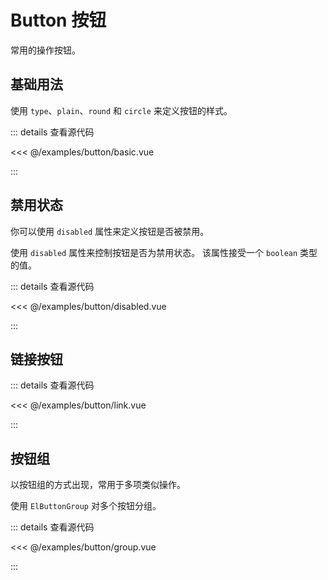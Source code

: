 <script setup>
import { defineClientComponent } from 'vitepress';

const Basic = defineClientComponent(() => import('../../examples/button/basic.vue'));
const Disabled = defineClientComponent(() => import('../../examples/button/disabled.vue'));
const Link = defineClientComponent(() => import('../../examples/button/link.vue'));
const Group = defineClientComponent(() => import('../../examples/button/group.vue'));
</script>

# Button 按钮

常用的操作按钮。

## 基础用法

使用 `type`、`plain`、`round` 和 `circle` 来定义按钮的样式。

<Basic />

::: details 查看源代码

<<< @/examples/button/basic.vue

:::

## 禁用状态

你可以使用 `disabled` 属性来定义按钮是否被禁用。

使用 `disabled` 属性来控制按钮是否为禁用状态。 该属性接受一个 `boolean` 类型的值。

<Disabled />

::: details 查看源代码

<<< @/examples/button/disabled.vue

:::

## 链接按钮

<Link />

::: details 查看源代码

<<< @/examples/button/link.vue

:::

## 按钮组

以按钮组的方式出现，常用于多项类似操作。

使用 `ElButtonGroup` 对多个按钮分组。

<Group />

::: details 查看源代码

<<< @/examples/button/group.vue

:::
